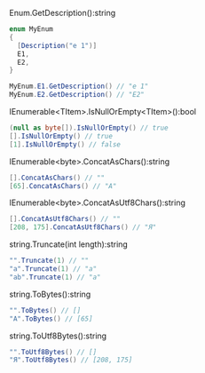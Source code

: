 Enum.GetDescription():string
```csharp
enum MyEnum
{
  [Description("e 1")]
  E1,
  E2,
}

MyEnum.E1.GetDescription() // "e 1"
MyEnum.E2.GetDescription() // "E2"
```

IEnumerable&lt;TItem&gt;.IsNullOrEmpty&lt;TItem&gt;():bool
```csharp
(null as byte[]).IsNullOrEmpty() // true
[].IsNullOrEmpty() // true
[1].IsNullOrEmpty() // false
```

IEnumerable&lt;byte&gt;.ConcatAsChars():string
```csharp
[].ConcatAsChars() // ""
[65].ConcatAsChars() // "A"
```

IEnumerable&lt;byte&gt;.ConcatAsUtf8Chars():string
```csharp
[].ConcatAsUtf8Chars() // ""
[208, 175].ConcatAsUtf8Chars() // "Я"
```

string.Truncate(int length):string
```csharp
"".Truncate(1) // ""
"a".Truncate(1) // "a"
"ab".Truncate(1) // "a"
```

string.ToBytes():string
```csharp
"".ToBytes() // []
"A".ToBytes() // [65]
```

string.ToUtf8Bytes():string
```csharp
"".ToUtf8Bytes() // []
"Я".ToUtf8Bytes() // [208, 175]
```
